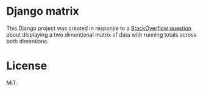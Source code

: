 # Django matrix

This Django project was created in response to a [StackOverflow question][1] about displaying a two dimentional matrix of data with running totals across both dimentions.

# License

MIT.

[1]: http://stackoverflow.com/questions/34483927/django-how-to-display-a-matrix-of-data-with-sums-at-the-end-of-each-row-and-c/34485648#34485648